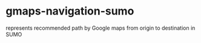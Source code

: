 # gmaps-navigation-sumo
represents recommended path by Google maps from origin to destination in SUMO

